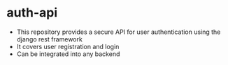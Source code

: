 # auth-api
- This repository provides a secure API for user authentication using the django rest framework
- It covers user registration and login
- Can be integrated into any backend
